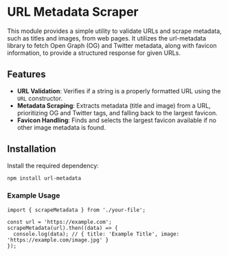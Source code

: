 # URL Metadata Scraper
This module provides a simple utility to validate URLs and scrape metadata, such as titles and images, from web pages. It utilizes the url-metadata library to fetch Open Graph (OG) and Twitter metadata, along with favicon information, to provide a structured response for given URLs.

## Features

- **URL Validation**: Verifies if a string is a properly formatted URL using the `URL` constructor.
- **Metadata Scraping**: Extracts metadata (title and image) from a URL, prioritizing OG and Twitter tags, and falling back to the largest favicon.
- **Favicon Handling**: Finds and selects the largest favicon available if no other image metadata is found.

## Installation

Install the required dependency:

```bash
npm install url-metadata
```

### Example Usage

```
import { scrapeMetadata } from './your-file';

const url = 'https://example.com';
scrapeMetadata(url).then((data) => {
  console.log(data); // { title: 'Example Title', image: 'https://example.com/image.jpg' }
});
```
